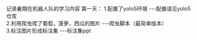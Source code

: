 记录暑期在机器人队的学习内容
第一天：
1.配置了yolo5环境 ---配置请见yolo5仓库  
2.利用爬虫爬了葡萄，菠萝，西瓜的图片 ---爬虫脚本（最简单版本）  
3.标注图片形成标注集 ---标注集ppt 
